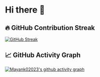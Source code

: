 # Hi there 👋

## 🔥 GitHub Contribution Streak

[![GitHub Streak](https://github-readme-streak-stats.herokuapp.com?user=Mayank02023&theme=dark)](https://git.io/streak-stats)

## 📈 GitHub Activity Graph

[![Mayank02023's github activity graph](https://github-readme-activity-graph.vercel.app/graph?username=Mayank02023&theme=github-compact)](https://github.com/Ashutosh00710/github-readme-activity-graph)


<!---
Mayank02023/Mayank02023 is a ✨ special ✨ repository because its `README.md` (this file) appears on your GitHub profile.
You can click the Preview link to take a look at your changes.
--->

